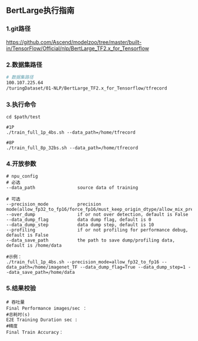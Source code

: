## BertLarge执行指南

### 1.git路径

https://github.com/Ascend/modelzoo/tree/master/built-in/TensorFlow/Official/nlp/BertLarge_TF2.x_for_Tensorflow

### 2.数据集路径

```sh
# 数据集路径
100.107.225.64
/turingDataset/01-NLP/BertLarge_TF2.x_for_Tensorflow/tfrecord
```

### 3.执行命令

```shell
cd $path/test

#1P 
./train_full_1p_4bs.sh --data_path=/home/tfrecord

#8P
./train_full_8p_32bs.sh --data_path=/home/tfrecord
```

### 4.开放参数

```shell
# npu_config
# 必选
--data_path		           source data of training

# 可选
--precision_mode           precision mode(allow_fp32_to_fp16/force_fp16/must_keep_origin_dtype/allow_mix_precision)
--over_dump		           if or not over detection, default is False
--data_dump_flag		   data dump flag, default is 0
--data_dump_step		   data dump step, default is 10
--profiling		           if or not profiling for performance debug, default is False
--data_save_path           the path to save dump/profiling data, default is /home/data

#示例：
./train_full_1p_4bs.sh --precision_mode=allow_fp32_to_fp16 --data_path=/home/imagenet_TF --data_dump_flag=True --data_dump_step=1 --data_save_path=/home/data
```

### 5.结果校验

```shell
# 吞吐量
Final Performance images/sec ：
#总耗时(s)
E2E Training Duration sec :
#精度
Final Train Accuracy：
```




